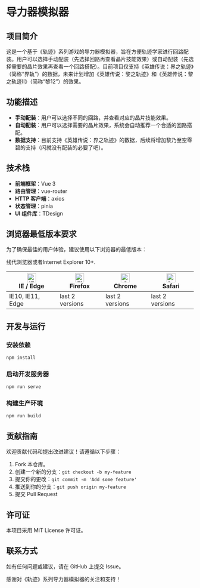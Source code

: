 # 导力器模拟器

## 项目简介

这是一个基于《轨迹》系列游戏的导力器模拟器，旨在方便轨迹学家进行回路配装。用户可以选择手动配装（先选择回路再查看晶片技能效果）或自动配装（先选择需要的晶片效果再查看一个回路搭配）。目前项目仅支持《英雄传说：界之轨迹》（简称“界轨”）的数据，未来计划增加《英雄传说：黎之轨迹》和《英雄传说：黎之轨迹Ⅱ》（简称“黎12”）的效果。

## 功能描述

- **手动配装**：用户可以选择不同的回路，并查看对应的晶片技能效果。
- **自动配装**：用户可以选择需要的晶片效果，系统会自动推荐一个合适的回路搭配。
- **数据支持**：目前支持《英雄传说：界之轨迹》的数据，后续将增加黎乃至空零碧的支持（闪就没有配装的必要了吧）。

## 技术栈

- **前端框架**：Vue 3
- **路由管理**：vue-router
- **HTTP 客户端**：axios
- **状态管理**：pinia
- **UI 组件库**：TDesign

## 浏览器最低版本要求

为了确保最佳的用户体验，建议使用以下浏览器的最低版本：

线代浏览器或者Internet Explorer 10+.

| [<img src="https://raw.githubusercontent.com/alrra/browser-logos/master/src/edge/edge_48x48.png" alt="IE / Edge" width="24px" height="24px" />](https://godban.github.io/browsers-support-badges/)</br>IE / Edge | [<img src="https://raw.githubusercontent.com/alrra/browser-logos/master/src/firefox/firefox_48x48.png" alt="Firefox" width="24px" height="24px" />](https://godban.github.io/browsers-support-badges/)</br>Firefox | [<img src="https://raw.githubusercontent.com/alrra/browser-logos/master/src/chrome/chrome_48x48.png" alt="Chrome" width="24px" height="24px" />](https://godban.github.io/browsers-support-badges/)</br>Chrome | [<img src="https://raw.githubusercontent.com/alrra/browser-logos/master/src/safari/safari_48x48.png" alt="Safari" width="24px" height="24px" />](https://godban.github.io/browsers-support-badges/)</br>Safari |
| --------- | --------- | --------- | --------- |
| IE10, IE11, Edge | last 2 versions | last 2 versions | last 2 versions |

## 开发与运行

### 安装依赖

```bash
npm install
```

### 启动开发服务器

```bash
npm run serve
```

### 构建生产环境

```bash
npm run build
```

## 贡献指南

欢迎贡献代码和提出改进建议！请遵循以下步骤：

1. Fork 本仓库。
2. 创建一个新的分支：`git checkout -b my-feature`
3. 提交你的更改：`git commit -m 'Add some feature'`
4. 推送到你的分支：`git push origin my-feature`
5. 提交 Pull Request

## 许可证

本项目采用 MIT License 许可证。

## 联系方式

如有任何问题或建议，请在 GitHub 上提交 Issue。

感谢对《轨迹》系列导力器模拟器的关注和支持！

